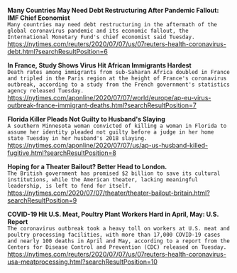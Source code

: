 **Many Countries May Need Debt Restructuring After Pandemic Fallout: IMF Chief Economist**\
`Many countries may need debt restructuring in the aftermath of the global coronavirus pandemic and its economic fallout, the International Monetary Fund's chief economist said Tuesday.`\
https://nytimes.com/reuters/2020/07/07/us/07reuters-health-coronavirus-debt.html?searchResultPosition=6

**In France, Study Shows Virus Hit African Immigrants Hardest**\
`Death rates among immigrants from sub-Saharan Africa doubled in France and tripled in the Paris region at the height of France's coronavirus outbreak, according to a study from the French government's statistics agency released Tuesday.`\
https://nytimes.com/aponline/2020/07/07/world/europe/ap-eu-virus-outbreak-france-immigrant-deaths.html?searchResultPosition=7

**Florida Killer Pleads Not Guilty to Husband's Slaying**\
`A southern Minnesota woman convicted of killing a woman in Florida to assume her identity pleaded not guilty before a judge in her home state Tuesday in her husband's 2018 slaying.`\
https://nytimes.com/aponline/2020/07/07/us/ap-us-husband-killed-fugitive.html?searchResultPosition=8

**Hoping for a Theater Bailout? Better Head to London.**\
`The British government has promised $2 billion to save its cultural institutions, while the American theater, lacking meaningful leadership, is left to fend for itself.`\
https://nytimes.com/2020/07/07/theater/theater-bailout-britain.html?searchResultPosition=9

**COVID-19 Hit U.S. Meat, Poultry Plant Workers Hard in April, May: U.S. Report**\
`The coronavirus outbreak took a heavy toll on workers at U.S. meat and poultry processing facilities, with more than 17,000 COVID-19 cases and nearly 100 deaths in April and May, according to a report from the Centers for Disease Control and Prevention (CDC) released on Tuesday.`\
https://nytimes.com/reuters/2020/07/07/us/07reuters-health-coronavirus-usa-meatprocessing.html?searchResultPosition=10

